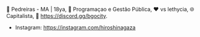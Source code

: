 🌃 Pedreiras - MA | 18ya,
📖 Programaçao e Gestão Pública,
❤ vs lethycia,
🌐 Capitalista,
💼 https://discord.gg/bgocity.

- Instagram: https://instagram.com/hiroshinagaza

<!---
Hiroshi-Nagaza/Hiroshi-Nagaza is a ✨ special ✨ repository because its `README.md` (this file) appears on your GitHub profile.
You can click the Preview link to take a look at your changes.
--->
